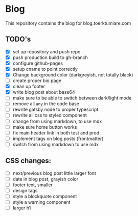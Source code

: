 # Blog
This repository contains the blog for blog.toerktumlare.com

## TODO's

- [x] set up repository and push repo
- [x] push production build to gh-branch
- [x] configure github-pages
- [x] setup cname to point correctly
- [x] Change background color (darkgreyish, not totally black)
- [ ] create proper bio page
- [x] clean up footer
- [x] write blog post about base64
- [ ] make sure to be able to switch between dark/light mode
- [ ] remove all `any` in the code base
- [ ] rewrite gatsby node to proper typescript
- [ ] rewrite all css to styled component
- [ ] change from using markdown, to use mdx
- [ ] make sure home button works
- [ ] fix main header link in both test and prod
- [ ] implement tags on blog posts (frontmatter)
- [ ] switch from using markdown to use mdx

## CSS changes:
 - [ ] next/previous blog post little larger font
 - [ ] date in blog post, grayish color
 - [ ] footer text, smaller
 - [ ] design tags
 - [ ] style a blockquote component
 - [ ] style a warning component
 - [ ] larger h1

